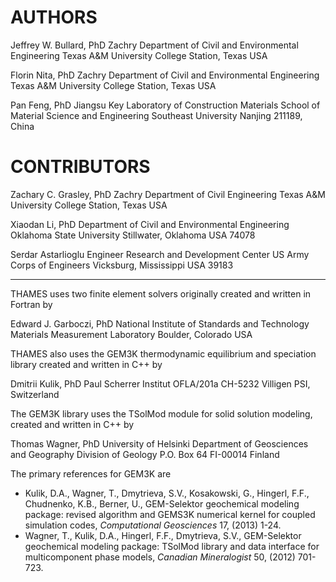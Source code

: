 # AUTHORS

Jeffrey W. Bullard, PhD
Zachry Department of Civil and Environmental Engineering
Texas A&M University
College Station, Texas USA

Florin Nita, PhD
Zachry Department of Civil and Environmental Engineering
Texas A&M University
College Station, Texas USA

Pan Feng, PhD
Jiangsu Key Laboratory of Construction Materials
School of Material Science and Engineering
Southeast University
Nanjing 211189, China

# CONTRIBUTORS

Zachary C. Grasley, PhD
Zachry Department of Civil Engineering
Texas A&M University
College Station, Texas USA

Xiaodan Li, PhD
Department of Civil and Environmental Engineering
Oklahoma State University
Stillwater, Oklahoma USA  74078

Serdar Astarlioglu
Engineer Research and Development Center
US Army Corps of Engineers
Vicksburg, Mississippi USA 39183

-----------------------------------------------------------------------------

THAMES uses two finite element solvers originally created and written in
Fortran by

Edward J. Garboczi, PhD
National Institute of Standards and Technology
Materials Measurement Laboratory
Boulder, Colorado USA


THAMES also uses the GEM3K thermodynamic equilibrium and speciation
library created and written in C++ by

Dmitrii Kulik, PhD
Paul Scherrer Institut
OFLA/201a
CH-5232 Villigen PSI, Switzerland


The GEM3K library uses the TSolMod module for solid solution modeling, created
and written in C++ by

Thomas Wagner, PhD
University of Helsinki
Department of Geosciences and Geography
Division of Geology
P.O. Box 64
FI-00014 Finland

The primary references for GEM3K are

- Kulik, D.A., Wagner, T., Dmytrieva, S.V., Kosakowski, G., Hingerl, F.F., Chudnenko, K.B., Berner, U., GEM-Selektor geochemical modeling package: revised algorithm and GEMS3K numerical kernel for coupled simulation codes, _Computational Geosciences_ 17, (2013) 1-24.
- Wagner, T., Kulik, D.A., Hingerl, F.F., Dmytrieva, S.V., GEM-Selektor geochemical modeling package: TSolMod library and data interface for multicomponent phase models, _Canadian Mineralogist_ 50, (2012) 701-723.
